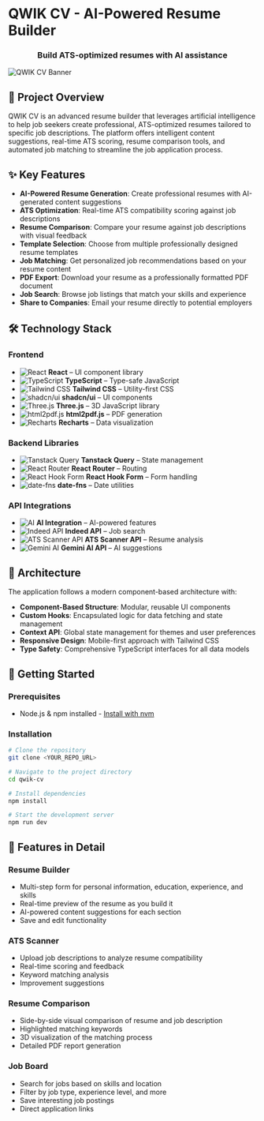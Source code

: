 
# QWIK CV - AI-Powered Resume Builder

<div align="center">
  <h3>Build ATS-optimized resumes with AI assistance</h3>
</div>

![QWIK CV Banner](public/og-image.png)

## 🚀 Project Overview

QWIK CV is an advanced resume builder that leverages artificial intelligence to help job seekers create professional, ATS-optimized resumes tailored to specific job descriptions. The platform offers intelligent content suggestions, real-time ATS scoring, resume comparison tools, and automated job matching to streamline the job application process.

## ✨ Key Features

- **AI-Powered Resume Generation**: Create professional resumes with AI-generated content suggestions
- **ATS Optimization**: Real-time ATS compatibility scoring against job descriptions
- **Resume Comparison**: Compare your resume against job descriptions with visual feedback
- **Template Selection**: Choose from multiple professionally designed resume templates
- **Job Matching**: Get personalized job recommendations based on your resume content
- **PDF Export**: Download your resume as a professionally formatted PDF document
- **Job Search**: Browse job listings that match your skills and experience
- **Share to Companies**: Email your resume directly to potential employers

## 🛠️ Technology Stack

### Frontend  
- ![React](https://img.shields.io/badge/-React-61DAFB?style=flat&logo=react&logoColor=white) **React** – UI component library  
- ![TypeScript](https://img.shields.io/badge/-TypeScript-3178C6?style=flat&logo=typescript&logoColor=white) **TypeScript** – Type-safe JavaScript  
- ![Tailwind CSS](https://img.shields.io/badge/-TailwindCSS-38B2AC?style=flat&logo=tailwind-css&logoColor=white) **Tailwind CSS** – Utility-first CSS  
- ![shadcn/ui](https://img.shields.io/badge/-shadcn/ui-000000?style=flat) **shadcn/ui** – UI components  
- ![Three.js](https://img.shields.io/badge/-Three.js-000000?style=flat&logo=three.js&logoColor=white) **Three.js** – 3D JavaScript library  
- ![html2pdf.js](https://img.shields.io/badge/-html2pdf.js-FF0000?style=flat) **html2pdf.js** – PDF generation  
- ![Recharts](https://img.shields.io/badge/-Recharts-0088CC?style=flat&logo=recharts&logoColor=white) **Recharts** – Data visualization  

### Backend Libraries  
- ![Tanstack Query](https://img.shields.io/badge/-Tanstack%20Query-FF4154?style=flat) **Tanstack Query** – State management  
- ![React Router](https://img.shields.io/badge/-React%20Router-CA4245?style=flat&logo=react-router&logoColor=white) **React Router** – Routing  
- ![React Hook Form](https://img.shields.io/badge/-React%20Hook%20Form-EC5990?style=flat) **React Hook Form** – Form handling  
- ![date-fns](https://img.shields.io/badge/-date--fns-008000?style=flat) **date-fns** – Date utilities  

### API Integrations  
- ![AI](https://img.shields.io/badge/-AI%20Integration-FF9900?style=flat) **AI Integration** – AI-powered features  
- ![Indeed API](https://img.shields.io/badge/-Indeed%20API-003A9B?style=flat) **Indeed API** – Job search  
- ![ATS Scanner API](https://img.shields.io/badge/-ATS%20Scanner-006400?style=flat) **ATS Scanner API** – Resume analysis  
- ![Gemini AI](https://img.shields.io/badge/-Gemini%20AI-4285F4?style=flat&logo=google&logoColor=white) **Gemini AI API** – AI suggestions  



## 📐 Architecture

The application follows a modern component-based architecture with:

- **Component-Based Structure**: Modular, reusable UI components
- **Custom Hooks**: Encapsulated logic for data fetching and state management
- **Context API**: Global state management for themes and user preferences
- **Responsive Design**: Mobile-first approach with Tailwind CSS
- **Type Safety**: Comprehensive TypeScript interfaces for all data models

## 🚀 Getting Started

### Prerequisites
- Node.js & npm installed - [Install with nvm](https://github.com/nvm-sh/nvm#installing-and-updating)

### Installation

```sh
# Clone the repository
git clone <YOUR_REPO_URL>

# Navigate to the project directory
cd qwik-cv

# Install dependencies
npm install

# Start the development server
npm run dev
```

## 📱 Features in Detail

### Resume Builder
- Multi-step form for personal information, education, experience, and skills
- Real-time preview of the resume as you build it
- AI-powered content suggestions for each section
- Save and edit functionality

### ATS Scanner
- Upload job descriptions to analyze resume compatibility
- Real-time scoring and feedback
- Keyword matching analysis
- Improvement suggestions

### Resume Comparison
- Side-by-side visual comparison of resume and job description
- Highlighted matching keywords
- 3D visualization of the matching process
- Detailed PDF report generation

### Job Board
- Search for jobs based on skills and location
- Filter by job type, experience level, and more
- Save interesting job postings
- Direct application links

